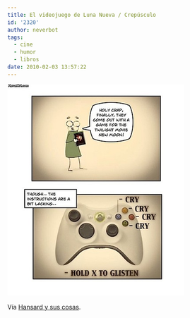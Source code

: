 ```yaml
---
title: El videojuego de Luna Nueva / Crepúsculo
id: '2320'
author: neverbot
tags:
  - cine
  - humor
  - libros
date: 2010-02-03 13:57:22
---
```


![201002031356.jpg](./el-videojuego-de-luna-nueva-crepusculo/201002031356.jpg)

Vía [Hansard y sus cosas](http://hansard.tumblr.com/post/342719158/virch-via-fuckyeahdementia).
